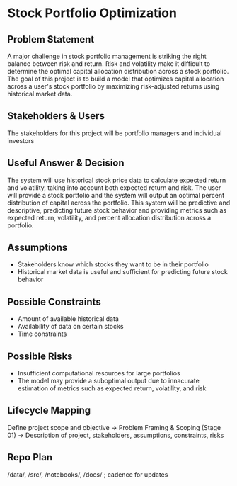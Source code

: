 # Stock Portfolio Optimization

## Problem Statement

A major challenge in stock portfolio management is striking the right balance between risk and return. Risk and volatility make it difficult to determine the optimal capital allocation distribution across a stock portfolio. The goal of this project is to build a model that optimizes capital allocation across a user's stock portfolio by maximizing risk-adjusted returns using historical market data.

## Stakeholders & Users

The stakeholders for this project will be portfolio managers and individual investors

## Useful Answer & Decision

The system will use historical stock price data to calculate expected return and volatility, taking into account both expected return and risk. The user will provide a stock portfolio and the system will output an optimal percent distribution of capital across the portfolio. This system will be predictive and descriptive, predicting future stock behavior and providing metrics such as expected return, volatility, and percent allocation distribution across a portfolio.  

## Assumptions

- Stakeholders know which stocks they want to be in their portfolio
- Historical market data is useful and sufficient for predicting future stock behavior

## Possible Constraints

- Amount of available historical data
- Availability of data on certain stocks 
- Time constraints

## Possible Risks

- Insufficient computational resources for large portfolios
- The model may provide a suboptimal output due to innacurate estimation of metrics such as expected return, volatility, and risk

## Lifecycle Mapping

Define project scope and objective -> Problem Framing & Scoping (Stage 01) -> Description of project, stakeholders, assumptions, constraints, risks

## Repo Plan
/data/, /src/, /notebooks/, /docs/ ; cadence for updates
